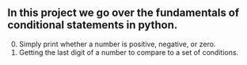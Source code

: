 In this project we go over the fundamentals of conditional statements in python.
---
0. Simply print whether a number is positive, negative, or zero.
1. Getting the last digit of a number to compare to a set of conditions.
